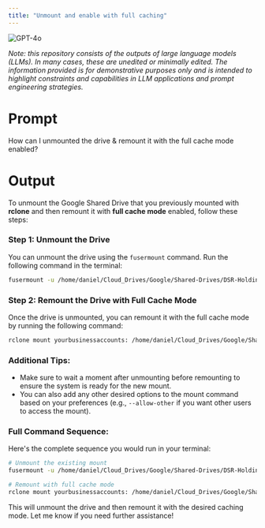 ```yaml
---
title: "Unmount and enable with full caching"
---
```

![GPT-4o](https://img.shields.io/badge/GPT--4o-3333FF?style=for-the-badge&logo=openai&logoColor=white)



*Note: this repository consists of the outputs of large language models (LLMs). In many cases, these are unedited or minimally edited. The information provided is for demonstrative purposes only and is intended to highlight constraints and capabilities in LLM applications and prompt engineering strategies.*


# Prompt

How can I unmounted the drive & remount it with the full cache mode enabled?

# Output

To unmount the Google Shared Drive that you previously mounted with **rclone** and then remount it with **full cache mode** enabled, follow these steps:

### Step 1: Unmount the Drive
You can unmount the drive using the `fusermount` command. Run the following command in the terminal:

```bash
fusermount -u /home/daniel/Cloud_Drives/Google/Shared-Drives/DSR-Holdings-Accounts
```

### Step 2: Remount the Drive with Full Cache Mode
Once the drive is unmounted, you can remount it with the full cache mode by running the following command:

```bash
rclone mount yourbusinessaccounts: /home/daniel/Cloud_Drives/Google/Shared-Drives/DSR-Holdings-Accounts --vfs-cache-mode full
```

### Additional Tips:
- Make sure to wait a moment after unmounting before remounting to ensure the system is ready for the new mount.
- You can also add any other desired options to the mount command based on your preferences (e.g., `--allow-other` if you want other users to access the mount).

### Full Command Sequence:
Here's the complete sequence you would run in your terminal:

```bash
# Unmount the existing mount
fusermount -u /home/daniel/Cloud_Drives/Google/Shared-Drives/DSR-Holdings-Accounts

# Remount with full cache mode
rclone mount yourbusinessaccounts: /home/daniel/Cloud_Drives/Google/Shared-Drives/DSR-Holdings-Accounts --vfs-cache-mode full
```

This will unmount the drive and then remount it with the desired caching mode. Let me know if you need further assistance!